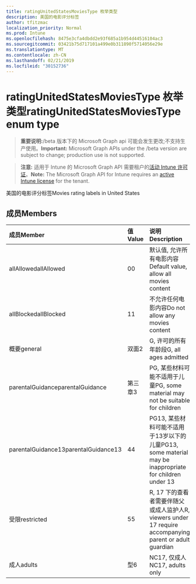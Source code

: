 ```yaml
---
title: ratingUnitedStatesMoviesType 枚举类型
description: 美国的电影评分标签
author: tfitzmac
localization_priority: Normal
ms.prod: Intune
ms.openlocfilehash: 8475e3cfa4dbdd2e93f685a1b954d44516104ac3
ms.sourcegitcommit: 03421b75d717101a499e0b311890f5714056e29e
ms.translationtype: MT
ms.contentlocale: zh-CN
ms.lasthandoff: 02/21/2019
ms.locfileid: "30152736"
---
```

# <a name="ratingunitedstatesmoviestype-enum-type"></a><span data-ttu-id="4984d-103">ratingUnitedStatesMoviesType 枚举类型</span><span class="sxs-lookup"><span data-stu-id="4984d-103">ratingUnitedStatesMoviesType enum type</span></span>

> <span data-ttu-id="4984d-104">**重要说明:**/beta 版本下的 Microsoft Graph api 可能会发生更改;不支持生产使用。</span><span class="sxs-lookup"><span data-stu-id="4984d-104">**Important:** Microsoft Graph APIs under the /beta version are subject to change; production use is not supported.</span></span>

> <span data-ttu-id="4984d-105">**注意:** 适用于 Intune 的 Microsoft Graph API 需要租户的[活动 Intune 许可证](https://go.microsoft.com/fwlink/?linkid=839381)。</span><span class="sxs-lookup"><span data-stu-id="4984d-105">**Note:** The Microsoft Graph API for Intune requires an [active Intune license](https://go.microsoft.com/fwlink/?linkid=839381) for the tenant.</span></span>

<span data-ttu-id="4984d-106">美国的电影评分标签</span><span class="sxs-lookup"><span data-stu-id="4984d-106">Movies rating labels in United States</span></span>

## <a name="members"></a><span data-ttu-id="4984d-107">成员</span><span class="sxs-lookup"><span data-stu-id="4984d-107">Members</span></span>
|<span data-ttu-id="4984d-108">成员</span><span class="sxs-lookup"><span data-stu-id="4984d-108">Member</span></span>|<span data-ttu-id="4984d-109">值</span><span class="sxs-lookup"><span data-stu-id="4984d-109">Value</span></span>|<span data-ttu-id="4984d-110">说明</span><span class="sxs-lookup"><span data-stu-id="4984d-110">Description</span></span>|
|:---|:---|:---|
|<span data-ttu-id="4984d-111">allAllowed</span><span class="sxs-lookup"><span data-stu-id="4984d-111">allAllowed</span></span>|<span data-ttu-id="4984d-112">0</span><span class="sxs-lookup"><span data-stu-id="4984d-112">0</span></span>|<span data-ttu-id="4984d-113">默认值, 允许所有电影内容</span><span class="sxs-lookup"><span data-stu-id="4984d-113">Default value, allow all movies content</span></span>|
|<span data-ttu-id="4984d-114">allBlocked</span><span class="sxs-lookup"><span data-stu-id="4984d-114">allBlocked</span></span>|<span data-ttu-id="4984d-115">1</span><span class="sxs-lookup"><span data-stu-id="4984d-115">1</span></span>|<span data-ttu-id="4984d-116">不允许任何电影内容</span><span class="sxs-lookup"><span data-stu-id="4984d-116">Do not allow any movies content</span></span>|
|<span data-ttu-id="4984d-117">概要</span><span class="sxs-lookup"><span data-stu-id="4984d-117">general</span></span>|<span data-ttu-id="4984d-118">双面</span><span class="sxs-lookup"><span data-stu-id="4984d-118">2</span></span>|<span data-ttu-id="4984d-119">G, 许可的所有年龄段</span><span class="sxs-lookup"><span data-stu-id="4984d-119">G, all ages admitted</span></span>|
|<span data-ttu-id="4984d-120">parentalGuidance</span><span class="sxs-lookup"><span data-stu-id="4984d-120">parentalGuidance</span></span>|<span data-ttu-id="4984d-121">第三章</span><span class="sxs-lookup"><span data-stu-id="4984d-121">3</span></span>|<span data-ttu-id="4984d-122">PG, 某些材料可能不适用于儿童</span><span class="sxs-lookup"><span data-stu-id="4984d-122">PG, some material may not be suitable for children</span></span>|
|<span data-ttu-id="4984d-123">parentalGuidance13</span><span class="sxs-lookup"><span data-stu-id="4984d-123">parentalGuidance13</span></span>|<span data-ttu-id="4984d-124">4</span><span class="sxs-lookup"><span data-stu-id="4984d-124">4</span></span>|<span data-ttu-id="4984d-125">PG13, 某些材料可能不适用于13岁以下的儿童</span><span class="sxs-lookup"><span data-stu-id="4984d-125">PG13, some material may be inappropriate for children under 13</span></span>|
|<span data-ttu-id="4984d-126">受限</span><span class="sxs-lookup"><span data-stu-id="4984d-126">restricted</span></span>|<span data-ttu-id="4984d-127">5</span><span class="sxs-lookup"><span data-stu-id="4984d-127">5</span></span>|<span data-ttu-id="4984d-128">R, 17 下的查看者需要伴随父或成人监护人</span><span class="sxs-lookup"><span data-stu-id="4984d-128">R, viewers under 17 require accompanying parent or adult guardian</span></span>|
|<span data-ttu-id="4984d-129">成人</span><span class="sxs-lookup"><span data-stu-id="4984d-129">adults</span></span>|<span data-ttu-id="4984d-130">型</span><span class="sxs-lookup"><span data-stu-id="4984d-130">6</span></span>|<span data-ttu-id="4984d-131">NC17, 仅成人</span><span class="sxs-lookup"><span data-stu-id="4984d-131">NC17, adults only</span></span>|




